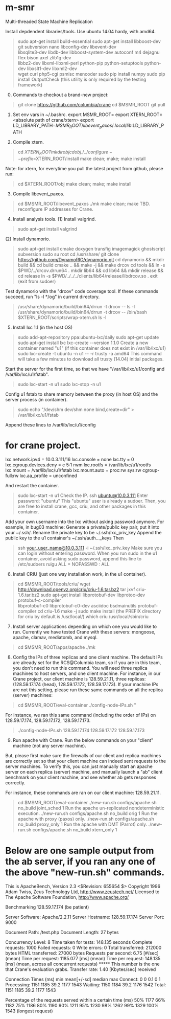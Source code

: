 m-smr
=====

Multi-threaded State Machine Replication

Install depdendent libraries/tools. Use ubuntu 14.04 hardy, with amd64.
> sudo apt-get install build-essential
> sudo apt-get install libboost-dev git subversion nano libconfig-dev libevent-dev \
	libsqlite3-dev libdb-dev libboost-system-dev autoconf m4 dejagnu flex bison axel zlib1g-dev \
	libbz2-dev libxml-libxml-perl python-pip python-setuptools python-dev libxslt1-dev libxml2-dev \
	wget curl php5-cgi psmisc mencoder
> sudo pip install numpy
> sudo pip install OutputCheck          (this utility is only required by the testing framework)


0. Commands to checkout a brand-new project:
> git clone https://github.com/columbia/crane
> cd $MSMR_ROOT
> git pull


1. Set env vars in ~/.bashrc.
export MSMR_ROOT=<absolute path of crane>
export XTERN_ROOT=<absolute path of crane/xtern>
export LD_LIBRARY_PATH=$MSMR_ROOT/libevent_paxos/.local/lib:$LD_LIBRARY_PATH


2. Compile xtern.
> cd $XTERN_ROOT
> mkdir obj
> cd obj
> ./../configure --prefix=$XTERN_ROOT/install
> make clean; make; make install

Note: for xtern, for everytime you pull the latest project from github,
please run:
> cd $XTERN_ROOT/obj
> make clean; make; make install     <PLEASE RUN MAKE CLEAN EVERYTIME>

3. Compile libevent_paxos.
> cd $MSMR_ROOT/libevent_paxos
> ./mk
> make clean; make  <PLEASE RUN MAKE CLEAN EVERYTIME>
TBD. reconfigure IP addresses for Crane.


4. Install analysis tools.
(1) Install valgrind.
> sudo apt-get install valgrind

(2) Install dynamorio.
> sudo apt-get install cmake doxygen transfig imagemagick ghostscript subversion
> sudo su root
> cd /usr/share/
> git clone https://github.com/DynamoRIO/dynamorio.git
> cd dynamorio && mkdir build && cd build
> cmake .. && make -j && make drcov
> cd tools && ln -s $PWD/../drcov.drrun64 .
> mkdir lib64 && cd lib64 && mkdir release && cd release
> ln -s $PWD/../../../clients/lib64/release/libdrcov.so .
> exit (exit from sudoer)

Test dynamorio with the "drcov" code coverage tool. If these commands succeed, run "ls -l *.log" in current directory.
> /usr/share/dynamorio/build/bin64/drrun -t drcov -- ls -l
> /usr/share/dynamorio/build/bin64/drrun -t drcov -- /bin/bash $XTERN_ROOT/scripts/wrap-xtern.sh ls -l


5. Install lxc 1.1 (in the host OS)
> sudo add-apt-repository ppa:ubuntu-lxc/daily
> sudo apt-get update
> sudo apt-get install lxc
> lxc-create --version
  1.1.0
Create a new container named "u1" (if this container does not exist in /var/lib/lxc/u1)
> sudo lxc-create -t ubuntu -n u1 -- -r trusty -a amd64
This command will take a few minutes to download all trusty (14.04) initial packages.

Start the server for the first time, so that we have "/var/lib/lxc/u1/config and /var/lib/lxc/u1/fstab".
> sudo lxc-start -n u1
> sudo lxc-stop -n u1

Config u1 fstab to share memory between the proxy (in host OS) and the server process (in container).
>sudo echo "/dev/shm dev/shm none bind,create=dir" > /var/lib/lxc/u1/fstab

Append these lines to /var/lib/lxc/u1/config
# for crane project.
lxc.network.ipv4 = 10.0.3.111/16
lxc.console = none
lxc.tty = 0
lxc.cgroup.devices.deny = c 5:1 rwm
lxc.rootfs = /var/lib/lxc/u1/rootfs
lxc.mount = /var/lib/lxc/u1/fstab
lxc.mount.auto = proc:rw sys:rw cgroup-full:rw
lxc.aa_profile = unconfined

And restart the container.
> sudo lxc-start -n u1
Check the IP.
> ssh ubuntu@10.0.3.111 
   Enter password: "ubuntu"
This "ubuntu" user is already a sudoer. 
Then, you are free to install crane, gcc, criu, and other packages in this container.

Add your own username into the lxc without asking password anymore.
For example, in bug03 machine:
Generate a private/public key pair, put it into your ~/.ssh/.
Rename the private key to be ~/.ssh/lxc_priv_key
Append the public key to the u1 container's ~/.ssh/auth..._keys
Then
> ssh your_user_name@10.0.3.111 -i ~/.ssh/lxc_priv_key
Make sure you can login without entering password.
When you run sudo in the u1 container, avoid asking sudo password, append this line to /etc/sudoers
> ruigu ALL = NOPASSWD : ALL


6. Install CRIU (just one way installation work, in the u1 container).
> cd $MSMR_ROOT/tools/criu/ 
> wget http://download.openvz.org/criu/criu-1.6.tar.bz2
> tar jxvf criu-1.6.tar.bz2
> sudo apt-get install libprotobuf-dev libprotoc-dev protobuf-c-compiler \
	libprotobuf-c0 libprotobuf-c0-dev asciidoc bsdmainutils protobuf-compiler
> cd criu-1.6
> make -j
> sudo make install (the PREFIX directory for criu by default is /usr/local/)
> which criu
  /usr/local/sbin/criu


7. Install server applications depending on which one you would like to run.
Currently we have tested Crane with these servers: mongoose, apache, clamav, mediatomb, and mysql.
> cd $MSMR_ROOT/apps/apache
> ./mk

8. Config the IPs of three replicas and one client machine.
The default IPs are already set for the RCS@Columbia team, so if you are in this team, you don't need to run this command.
You will need three replica machines to host servers, and one client machine.
For instance, in our Crane project, our client machine is 128.59.21.11, three replicas: (128.59.17.174 (head), 128.59.17.172, 128.59.17.173).
If your machine IPs are not this setting, please run these same commands on all the replica (server) machines:
> cd $MSMR_ROOT/eval-container
> ./config-node-IPs.sh <primary IP> <backup1 IP> <backup2 IP>"

For instance, we ran this same command (including the order of IPs) on 128.59.17.174, 128.59.17.172, 128.59.17.173.
> ./config-node-IPs.sh 128.59.17.174 128.59.17.172 128.59.17.173


9. Run apache with Crane. Run the below commands on your "client" machine (not any server machine).

But, please first make sure the firewalls of our client and replica machines are correctly set so that your client machine can indeed
sent requests to the server machines. To verify this, you can just manually start an apache server on each replica (server) machine, 
and manually launch a "ab" client benchmark on your client machine, and see whether ab gets responses correctly.

For instance, these commands are ran on our client machine: 128.59.21.11.
> cd $MSMR_ROOT/eval-container
> ./new-run.sh configs/apache.sh no_build joint_sched 1
Run the apache un-replicated nondeterministic execution.
> ./new-run.sh configs/apache.sh no_build orig 1
Run the apache with proxy (paxos) only.
> ./new-run.sh configs/apache.sh no_build proxy_only 1
Run the apache with DMT (Parrot) only.
> ./new-run.sh configs/apache.sh no_build xtern_only 1

Below are one sample output from the ab server, if you ran any one of the above "new-run.sh" commands.
===============================
This is ApacheBench, Version 2.3 <$Revision: 655654 $>
Copyright 1996 Adam Twiss, Zeus Technology Ltd, http://www.zeustech.net/
Licensed to The Apache Software Foundation, http://www.apache.org/

Benchmarking 128.59.17.174 (be patient)


Server Software:        Apache/2.2.11
Server Hostname:        128.59.17.174
Server Port:            9000

Document Path:          /test.php
Document Length:        27 bytes

Concurrency Level:      8
Time taken for tests:   148.135 seconds
Complete requests:      1000
Failed requests:        0
Write errors:           0
Total transferred:      212000 bytes
HTML transferred:       27000 bytes
Requests per second:    6.75 [#/sec] (mean)
Time per request:       1185.077 [ms] (mean)
Time per request:       148.135 [ms] (mean, across all concurrent requests)   ***** This number is the one that Crane's evaluation grabs.
Transfer rate:          1.40 [Kbytes/sec] received

Connection Times (ms)
              min  mean[+/-sd] median   max
Connect:        0    0   0.1      0       1
Processing:  1151 1185  39.2   1177    1543
Waiting:     1150 1184  39.2   1176    1542
Total:       1151 1185  39.2   1177    1543

Percentage of the requests served within a certain time (ms)
  50%   1177
  66%   1182
  75%   1186
  80%   1190
  90%   1211
  95%   1230
  98%   1262
  99%   1329
 100%   1543 (longest request)

